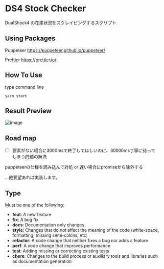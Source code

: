 # DS4 Stock Checker

DualShock4 の在庫状況をスクレイピングするスクリプト

## Using Packages

Puppeteer
https://puppeteer.github.io/puppeteer/

Prettier
https://prettier.io/

## How To Use

type command line
```
yarn start
```

## Result Preview

![image](https://user-images.githubusercontent.com/15998572/174777090-d4d45888-4885-4688-8602-dd061fc62a81.png)

## Road map

- [ ] 要素がない場合に3000msで終了してほしいのに、30000ms丁寧に待ってしまう問題の解決

puppeteerの仕様を読み込んで対処 or 遅い場合にpromiseから除外する

…他要望あれば実装します。

## Type

Must be one of the following:

* **feat**: A new feature
* **fix**: A bug fix
* **docs**: Documentation only changes
* **style**: Changes that do not affect the meaning of the code (white-space, formatting, missing
  semi-colons, etc)
* **refactor**: A code change that neither fixes a bug nor adds a feature
* **perf**: A code change that improves performance
* **test**: Adding missing or correcting existing tests
* **chore**: Changes to the build process or auxiliary tools and libraries such as documentation
  generation
